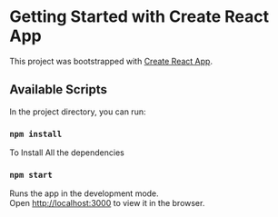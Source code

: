 # Getting Started with Create React App

This project was bootstrapped with [Create React App](https://github.com/facebook/create-react-app).

## Available Scripts

In the project directory, you can run:

### `npm install`
To Install All the dependencies

### `npm start`

Runs the app in the development mode.\
Open [http://localhost:3000](http://localhost:3000) to view it in the browser.


